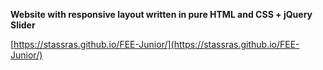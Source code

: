 **Website with responsive layout written in pure HTML and CSS + jQuery Slider**  

[https://stassras.github.io/FEE-Junior/](https://stassras.github.io/FEE-Junior/)
